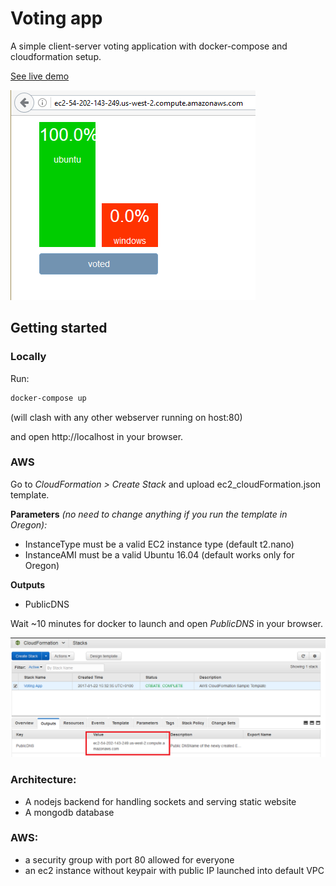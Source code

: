 # Voting app

A simple client-server voting application with docker-compose and cloudformation setup. 

[See live demo](http://ec2-54-191-188-61.us-west-2.compute.amazonaws.com/)

![Screenshot](demo/demo.png?raw=true "Demo")

## Getting started
### Locally
Run:
```sh
docker-compose up
```
(will clash with any other webserver running on host:80)

and open http://localhost in your browser.

### AWS

Go to *CloudFormation > Create Stack* and upload ec2_cloudFormation.json template. 

**Parameters** *(no need to change anything if you run the template in Oregon):*
 * InstanceType must be a valid EC2 instance type (default t2.nano)
 * InstanceAMI must be a valid Ubuntu 16.04 (default works only for Oregon)

**Outputs**
 * PublicDNS

Wait ~10 minutes for docker to launch and open *PublicDNS* in your browser. 

![Screenshot](demo/aws.png?raw=true "AWS output")

### Architecture:
- A nodejs backend for handling sockets and serving static website
- A mongodb database

### AWS:
- a security group with port 80 allowed for everyone
- an ec2 instance without keypair with public IP launched into default VPC
